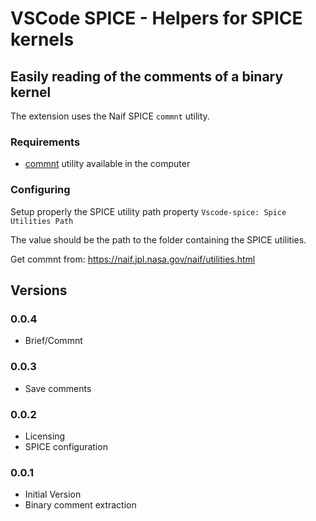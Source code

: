 # VSCode SPICE - Helpers for SPICE kernels


## Easily reading of the comments of a binary kernel

The extension uses the Naif SPICE ``commnt`` utility.

### Requirements

- [commnt](https://naif.jpl.nasa.gov/naif/utilities.html) utility available in the computer

### Configuring

Setup properly the SPICE utility path property ``Vscode-spice: Spice Utilities Path``

The value should be the path to the folder containing the SPICE utilities.

Get commnt from: https://naif.jpl.nasa.gov/naif/utilities.html

## Versions

### 0.0.4
- Brief/Commnt
### 0.0.3
- Save comments
### 0.0.2
- Licensing
- SPICE configuration
### 0.0.1
- Initial Version
- Binary comment extraction
